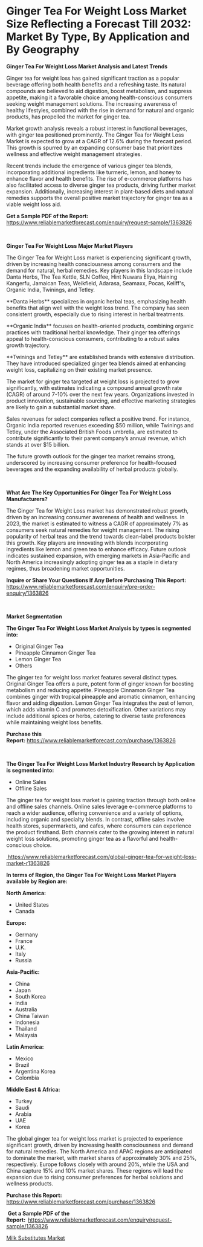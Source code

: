 <p><h1>Ginger Tea For Weight Loss Market Size Reflecting a Forecast Till 2032: Market By Type, By Application and By Geography</h1></p><p><strong>Ginger Tea For Weight Loss Market Analysis and Latest Trends</strong></p>
<p><p>Ginger tea for weight loss has gained significant traction as a popular beverage offering both health benefits and a refreshing taste. Its natural compounds are believed to aid digestion, boost metabolism, and suppress appetite, making it a favorable choice among health-conscious consumers seeking weight management solutions. The increasing awareness of healthy lifestyles, combined with the rise in demand for natural and organic products, has propelled the market for ginger tea.</p><p>Market growth analysis reveals a robust interest in functional beverages, with ginger tea positioned prominently. The Ginger Tea for Weight Loss Market is expected to grow at a CAGR of 12.6% during the forecast period. This growth is spurred by an expanding consumer base that prioritizes wellness and effective weight management strategies.</p><p>Recent trends include the emergence of various ginger tea blends, incorporating additional ingredients like turmeric, lemon, and honey to enhance flavor and health benefits. The rise of e-commerce platforms has also facilitated access to diverse ginger tea products, driving further market expansion. Additionally, increasing interest in plant-based diets and natural remedies supports the overall positive market trajectory for ginger tea as a viable weight loss aid.</p></p>
<p><strong>Get a Sample PDF of the Report:&nbsp;</strong> <a href="https://www.reliablemarketforecast.com/enquiry/request-sample/1363826?utm_campaign=2015&utm_medium=2&utm_source=Github&utm_content=ia&utm_term=15022025&utm_id=ginger-tea-for-weight-loss">https://www.reliablemarketforecast.com/enquiry/request-sample/1363826</a></p>
<p>&nbsp;</p>
<p><strong>Ginger Tea For Weight Loss Major Market Players</strong></p>
<p><p>The Ginger Tea for Weight Loss market is experiencing significant growth, driven by increasing health consciousness among consumers and the demand for natural, herbal remedies. Key players in this landscape include Danta Herbs, The Tea Kettle, SLN Coffee, Hint Nuwara Eliya, Haining Kangerfu, Jamaican Teas, Weikfield, Adarasa, Seamaxx, Pocas, Keliff's, Organic India, Twinings, and Tetley.</p><p>**Danta Herbs** specializes in organic herbal teas, emphasizing health benefits that align well with the weight loss trend. The company has seen consistent growth, especially due to rising interest in herbal treatments.</p><p>**Organic India** focuses on health-oriented products, combining organic practices with traditional herbal knowledge. Their ginger tea offerings appeal to health-conscious consumers, contributing to a robust sales growth trajectory.</p><p>**Twinings and Tetley** are established brands with extensive distribution. They have introduced specialized ginger tea blends aimed at enhancing weight loss, capitalizing on their existing market presence.</p><p>The market for ginger tea targeted at weight loss is projected to grow significantly, with estimates indicating a compound annual growth rate (CAGR) of around 7-10% over the next few years. Organizations invested in product innovation, sustainable sourcing, and effective marketing strategies are likely to gain a substantial market share.</p><p>Sales revenues for select companies reflect a positive trend. For instance, Organic India reported revenues exceeding $50 million, while Twinings and Tetley, under the Associated British Foods umbrella, are estimated to contribute significantly to their parent company’s annual revenue, which stands at over $15 billion.</p><p>The future growth outlook for the ginger tea market remains strong, underscored by increasing consumer preference for health-focused beverages and the expanding availability of herbal products globally.</p></p>
<p>&nbsp;</p>
<p><strong>What Are The Key Opportunities For Ginger Tea For Weight Loss Manufacturers?</strong></p>
<p><p>The Ginger Tea for Weight Loss market has demonstrated robust growth, driven by an increasing consumer awareness of health and wellness. In 2023, the market is estimated to witness a CAGR of approximately 7% as consumers seek natural remedies for weight management. The rising popularity of herbal teas and the trend towards clean-label products bolster this growth. Key players are innovating with blends incorporating ingredients like lemon and green tea to enhance efficacy. Future outlook indicates sustained expansion, with emerging markets in Asia-Pacific and North America increasingly adopting ginger tea as a staple in dietary regimes, thus broadening market opportunities.</p></p>
<p><strong>Inquire or Share Your Questions If Any Before Purchasing This Report:</strong> <a href="https://www.reliablemarketforecast.com/enquiry/pre-order-enquiry/1363826?utm_campaign=2015&utm_medium=2&utm_source=Github&utm_content=ia&utm_term=15022025&utm_id=ginger-tea-for-weight-loss">https://www.reliablemarketforecast.com/enquiry/pre-order-enquiry/1363826</a></p>
<p>&nbsp;</p>
<p><strong>Market Segmentation</strong></p>
<p><strong>The Ginger Tea For Weight Loss Market Analysis by types is segmented into:</strong></p>
<p><ul><li>Original Ginger Tea</li><li>Pineapple Cinnamon Ginger Tea</li><li>Lemon Ginger Tea</li><li>Others</li></ul></p>
<p><p>The ginger tea for weight loss market features several distinct types. Original Ginger Tea offers a pure, potent form of ginger known for boosting metabolism and reducing appetite. Pineapple Cinnamon Ginger Tea combines ginger with tropical pineapple and aromatic cinnamon, enhancing flavor and aiding digestion. Lemon Ginger Tea integrates the zest of lemon, which adds vitamin C and promotes detoxification. Other variations may include additional spices or herbs, catering to diverse taste preferences while maintaining weight loss benefits.</p></p>
<p><strong>Purchase this Report:&nbsp;</strong><a href="https://www.reliablemarketforecast.com/purchase/1363826?utm_campaign=2015&utm_medium=2&utm_source=Github&utm_content=ia&utm_term=15022025&utm_id=ginger-tea-for-weight-loss">https://www.reliablemarketforecast.com/purchase/1363826</a></p>
<p>&nbsp;</p>
<p><strong>The Ginger Tea For Weight Loss Market Industry Research by Application is segmented into:</strong></p>
<p><ul><li>Online Sales</li><li>Offline Sales</li></ul></p>
<p><p>The ginger tea for weight loss market is gaining traction through both online and offline sales channels. Online sales leverage e-commerce platforms to reach a wider audience, offering convenience and a variety of options, including organic and specialty blends. In contrast, offline sales involve health stores, supermarkets, and cafes, where consumers can experience the product firsthand. Both channels cater to the growing interest in natural weight loss solutions, promoting ginger tea as a flavorful and health-conscious choice.</p></p>
<p><a href="https://www.reliablemarketforecast.com/global-ginger-tea-for-weight-loss-market-r1363826?utm_campaign=2015&utm_medium=2&utm_source=Github&utm_content=ia&utm_term=15022025&utm_id=ginger-tea-for-weight-loss">&nbsp;https://www.reliablemarketforecast.com/global-ginger-tea-for-weight-loss-market-r1363826</a></p>
<p><strong>In terms of Region, the Ginger Tea For Weight Loss Market Players available by Region are:</strong></p>
<p>
    <p> <strong> North America: </strong>
        <ul>
            <li>United States</li>
            <li>Canada</li>
        </ul>
        </p> 
    <p> <strong> Europe: </strong>
        <ul>
            <li>Germany</li>
            <li>France</li>
            <li>U.K.</li>
            <li>Italy</li>
            <li>Russia</li>
        </ul>
        </p> 
    <p> <strong> Asia-Pacific: </strong>
        <ul>
            <li>China</li>
            <li>Japan</li>
            <li>South Korea</li>
            <li>India</li>
            <li>Australia</li>
            <li>China Taiwan</li>
            <li>Indonesia</li>
            <li>Thailand</li>
            <li>Malaysia</li>
        </ul>
        </p> 
    <p> <strong> Latin America: </strong>
        <ul>
            <li>Mexico</li>
            <li>Brazil</li>
            <li>Argentina Korea</li>
            <li>Colombia</li>
        </ul>
        </p> 
    <p> <strong> Middle East & Africa: </strong>
        <ul>
            <li>Turkey</li>
            <li>Saudi</li>
            <li>Arabia</li>
            <li>UAE</li>
            <li>Korea</li>
        </ul>
    </p>
    </p>
<p><p>The global ginger tea for weight loss market is projected to experience significant growth, driven by increasing health consciousness and demand for natural remedies. The North America and APAC regions are anticipated to dominate the market, with market shares of approximately 30% and 25%, respectively. Europe follows closely with around 20%, while the USA and China capture 15% and 10% market shares. These regions will lead the expansion due to rising consumer preferences for herbal solutions and wellness products.</p></p>
<p><strong>Purchase this Report: </strong><a href="https://www.reliablemarketforecast.com/purchase/1363826?utm_campaign=2015&utm_medium=2&utm_source=Github&utm_content=ia&utm_term=15022025&utm_id=ginger-tea-for-weight-loss">https://www.reliablemarketforecast.com/purchase/1363826</a></p>
<p>&nbsp;<strong>Get a Sample PDF of the Report:&nbsp;&nbsp;</strong><a href="https://www.reliablemarketforecast.com/enquiry/request-sample/1363826?utm_campaign=2015&utm_medium=2&utm_source=Github&utm_content=ia&utm_term=15022025&utm_id=ginger-tea-for-weight-loss">https://www.reliablemarketforecast.com/enquiry/request-sample/1363826</a></p>
<p><strong></strong></p>
<p><p><a href="https://github.com/santosh758595/Market-Research-Report-List-7/blob/main/milk-substitutes-market.md?utm_campaign=2015&utm_medium=2&utm_source=Github&utm_content=ia&utm_term=15022025&utm_id=ginger-tea-for-weight-loss">Milk Substitutes Market</a></p></p>